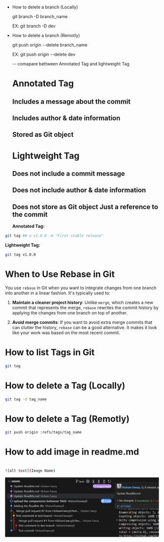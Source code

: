 - How to delete a branch (Locally)

    git branch -D branch_name 

    EX: git branch -D dev


- How to delete a branch (Remotly)

    git push origin --delete branch_name

    EX: git push origin --delete dev



    -- comapare bettween Annotated Tag and lightweight Tag

    # Annotated Tag
    ## Includes a message about the commit
    ## Includes author & date information
    ## Stored as Git object

  
    # Lightweight Tag
    ## Does not include a commit message
    ## Does not include author & date information
    ## Does not store as Git object   Just a reference to the commit
    
    **Annotated Tag:**
```bash
git tag ## a v1.0.0 -m "First stable release"
```




**Lightweight Tag:**
```bash
git tag v1.0.0
```



# When to Use Rebase in Git

You use `rebase` in Git when you want to integrate changes from one branch into another in a linear fashion. It's typically used to:

1. **Maintain a cleaner project history**: Unlike `merge`, which creates a new commit that represents the merge, `rebase` rewrites the commit history by applying the changes from one branch on top of another.

2. **Avoid merge commits**: If you want to avoid extra merge commits that can clutter the history, `rebase` can be a good alternative. It makes it look like your work was based on the most recent commit.



# How to list Tags in Git

```bash
git tag
```

# How to delete a Tag (Locally)

```bash
git tag -d tag_name
```

# How to delete a Tag (Remotly)

```bash
git push origin :refs/tags/tag_name
```
# How to add image in readme.md
```bash

![alt text](Image Name)
```

![alt text](image.png)
